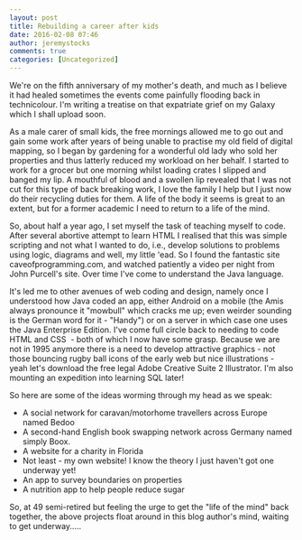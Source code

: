```yaml
---
layout: post
title: Rebuilding a career after kids
date: 2016-02-08 07:46
author: jeremystocks
comments: true
categories: [Uncategorized]
---
```

We're on the fifth anniversary of my mother's death, and much as I believe it had healed sometimes the events come painfully flooding back in technicolour. I'm writing a treatise on that expatriate grief on my Galaxy which I shall upload soon.

As a male carer of small kids, the free mornings allowed me to go out and gain some work after years of being unable to practise my old field of digital mapping, so I began by gardening for a wonderful old lady who sold her properties and thus latterly reduced my workload on her behalf. I started to work for a grocer but one morning whilst loading crates I slipped and banged my lip. A mouthful of blood and a swollen lip revealed that I was not cut for this type of back breaking work, I love the family I help but I just now do their recycling duties for them. A life of the body it seems is great to an extent, but for a former academic I need to return to a life of the mind.

So, about half a year ago, I set myself the task of teaching myself to code. After several abortive attempt to learn HTML I realised that this was simple scripting and not what I wanted to do, i.e., develop solutions to problems using logic, diagrams and well, my little 'ead. So I found the fantastic site caveofprogramming.com, and watched patiently a video per night from John Purcell's site. Over time I've come to understand the Java language.

It's led me to other avenues of web coding and design, namely once I understood how Java coded an app, either Android on a mobile (the Amis always pronounce it "mowbull" which cracks me up; even weirder sounding is the German word for it - "Handy") or on a server in which case one uses the Java Enterprise Edition. I've come full circle back to needing to code HTML and CSS  - both of which I now have some grasp. Because we are not in 1995 anymore there is a need to develop attractive graphics - not those bouncing rugby ball icons of the early web but nice illustrations - yeah let's download the free legal Adobe Creative Suite 2 Illustrator. I'm also mounting an expedition into learning SQL later!

So here are some of the ideas worming through my head as we speak:
<ul>
	<li>A social network for caravan/motorhome travellers across Europe named Bedoo</li>
	<li>A second-hand English book swapping network across Germany named simply Boox.</li>
	<li>A website for a charity in Florida</li>
	<li>Not least - my own website! I know the theory I just haven't got one underway yet!</li>
	<li>An app to survey boundaries on properties</li>
	<li>A nutrition app to help people reduce sugar</li>
</ul>
So, at 49 semi-retired but feeling the urge to get the "life of the mind" back together, the above projects float around in this blog author's mind, waiting to get underway.....
